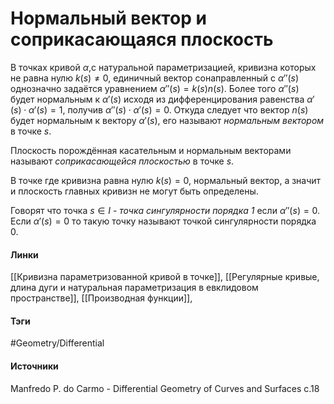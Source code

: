 # Нормальный вектор и соприкасающаяся плоскость
В точках кривой $\alpha$,с натуральной параметризацией, кривизна которых не равна нулю $k(s)\ne0$, единичный вектор сонаправленный с $\alpha''(s)$ однозначно задаётся уравнением $\alpha''(s)=k(s)n(s)$. Более того $\alpha''(s)$ будет нормальным к $\alpha'(s)$ исходя из дифференцирования равенства $\alpha'(s)\cdot\alpha'(s)=1$, получив $\alpha''(s)\cdot\alpha'(s)=0$. Откуда следует что вектор $n(s)$ будет нормальным к вектору $\alpha'(s)$, его называют *нормальным вектором* в точке $s$.

Плоскость порождённая касательным и нормальным векторами называют *соприкасающейся плоскостью* в точке $s$.

В точке где кривизна равна нулю $k(s)=0$, нормальный вектор, а значит и плоскость главных кривизн не могут быть определены. 

Говорят что точка $s\in I$ - *точка сингулярности порядка 1* если $\alpha''(s)=0$. Если $\alpha'(s)=0$ то такую точку называют точкой сингулярности порядка 0.
#### Линки
 [[Кривизна параметризованной кривой в точке]],
 [[Регулярные кривые, длина дуги и натуральная параметризация в евклидовом пространстве]],
 [[Производная функции]],
#### Тэги
 #Geometry/Differential 
#### Источники
 Manfredo P. do Carmo - Differential Geometry of Curves and Surfaces с.18